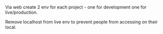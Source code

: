 Via web create 2 env for each project - one for development one for live/production. 

Remove localhost from live env to prevent people from accessing on their local.
